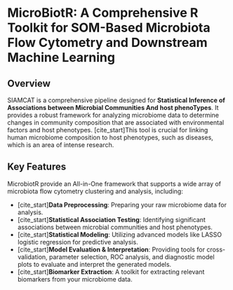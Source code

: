 # MicroBiotR: A Comprehensive R Toolkit for SOM-Based Microbiota Flow Cytometry and Downstream Machine Learning

## Overview

SIAMCAT is a comprehensive pipeline designed for **Statistical Inference of Associations between Microbial Communities And host phenoTypes**. It provides a robust framework for analyzing microbiome data to determine changes in community composition that are associated with environmental factors and host phenotypes. [cite_start]This tool is crucial for linking human microbiome composition to host phenotypes, such as diseases, which is an area of intense research.

## Key Features

MicrobiotR provide an All-in-One framework that supports a wide array of microbiota flow cytometry clustering and analysis, including:
* [cite_start]**Data Preprocessing**: Preparing your raw microbiome data for analysis.
* [cite_start]**Statistical Association Testing**: Identifying significant associations between microbial communities and host phenotypes.
* [cite_start]**Statistical Modeling**: Utilizing advanced models like LASSO logistic regression for predictive analysis.
* [cite_start]**Model Evaluation & Interpretation**: Providing tools for cross-validation, parameter selection, ROC analysis, and diagnostic model plots to evaluate and interpret the generated models.
* [cite_start]**Biomarker Extraction**: A toolkit for extracting relevant biomarkers from your microbiome data.
